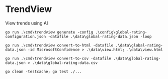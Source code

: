 # TrendView
View trends using AI

`go run .\cmd\trendview generate -config .\config\global-rating-configuration.json -datafile .\data\global-rating-data.json -loop`

`go run .\cmd\trendview convert-to-html -datafile .\data\global-rating-data.json -id MicrosoftConfidence > .\data\view.html; .\data\view.html`

`go run .\cmd\trendview convert-to-csv -datafile .\data\global-rating-data.json > .\data\global-rating-data.csv`

`go clean -testcache; go test ./...`